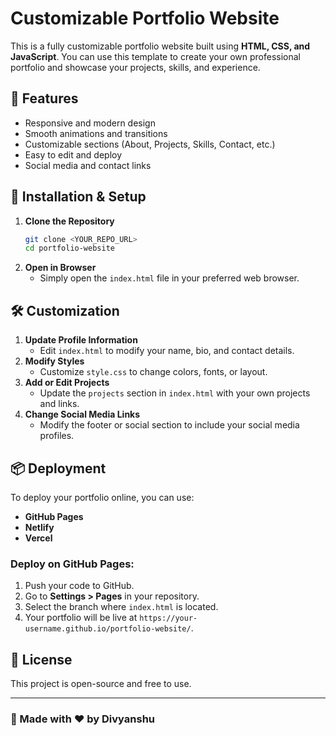 # Customizable Portfolio Website

This is a fully customizable portfolio website built using **HTML, CSS, and JavaScript**. You can use this template to create your own professional portfolio and showcase your projects, skills, and experience.

## 🚀 Features
- Responsive and modern design
- Smooth animations and transitions
- Customizable sections (About, Projects, Skills, Contact, etc.)
- Easy to edit and deploy
- Social media and contact links

## 📂 Installation & Setup

1. **Clone the Repository**
   ```sh
   git clone <YOUR_REPO_URL>
   cd portfolio-website
   ```
2. **Open in Browser**
   - Simply open the `index.html` file in your preferred web browser.

## 🛠️ Customization
1. **Update Profile Information**
   - Edit `index.html` to modify your name, bio, and contact details.
2. **Modify Styles**
   - Customize `style.css` to change colors, fonts, or layout.
3. **Add or Edit Projects**
   - Update the `projects` section in `index.html` with your own projects and links.
4. **Change Social Media Links**
   - Modify the footer or social section to include your social media profiles.

## 📦 Deployment
To deploy your portfolio online, you can use:
- **GitHub Pages**
- **Netlify**
- **Vercel**

### Deploy on GitHub Pages:
1. Push your code to GitHub.
2. Go to **Settings > Pages** in your repository.
3. Select the branch where `index.html` is located.
4. Your portfolio will be live at `https://your-username.github.io/portfolio-website/`.

## 📜 License
This project is open-source and free to use.

---
### 🎨 Made with ❤️ by Divyanshu 
